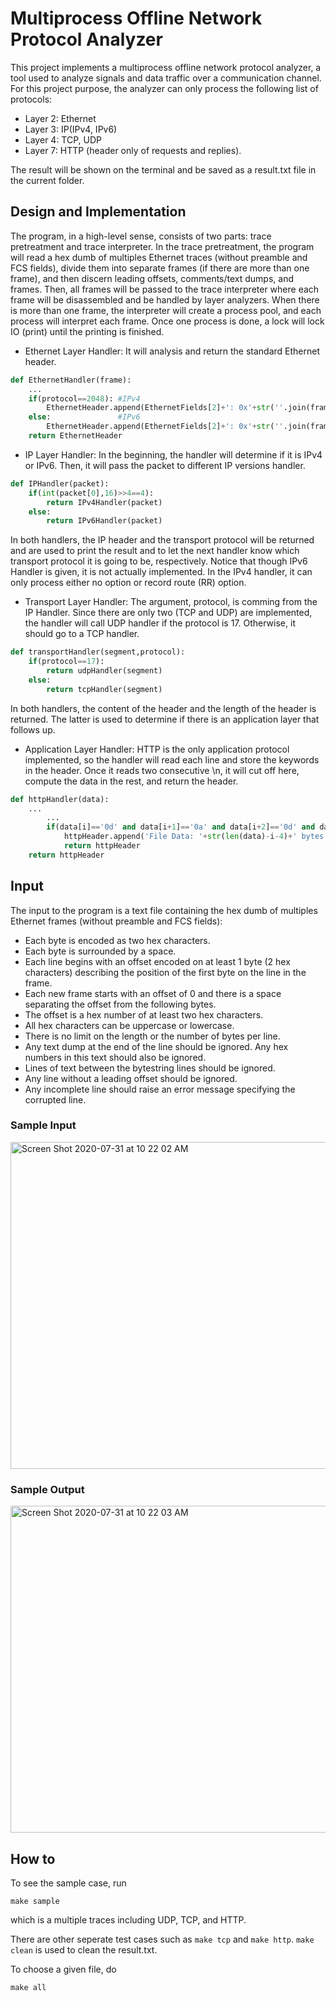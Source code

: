 # Multiprocess Offline Network Protocol Analyzer

This project implements a multiprocess offline network protocol analyzer, a tool used to analyze signals and data traffic over a communication channel. For this project purpose, the analyzer can only process the following list of protocols:

* Layer 2: Ethernet
* Layer 3: IP(IPv4, IPv6)
* Layer 4: TCP, UDP
* Layer 7: HTTP (header only of requests and replies).

The result will be shown on the terminal and be saved as a result.txt file in the current folder. 


## Design and Implementation

The program, in a high-level sense, consists of two parts: trace pretreatment and trace interpreter. In the trace pretreatment, the program will read a hex dumb of multiples Ethernet traces (without preamble and FCS fields), divide them into separate frames (if there are more than one frame), and then discern leading offsets, comments/text dumps, and frames. Then, all frames will be passed to the trace interpreter where each frame will be disassembled and be handled by layer analyzers. When there is more than one frame, the interpreter will create a process pool, and each process will interpret each frame. Once one process is done, a lock will lock IO (print) until the printing is finished. 

* Ethernet Layer Handler: It will analysis and return the standard Ethernet header.
```python
def EthernetHandler(frame):
    ...
    if(protocol==2048): #IPv4
        EthernetHeader.append(EthernetFields[2]+': 0x'+str(''.join(frame[12:14]))+' (IPv4)')
    else:               #IPv6
        EthernetHeader.append(EthernetFields[2]+': 0x'+str(''.join(frame[12:14]))+' (IPv6)')
    return EthernetHeader
```
* IP Layer Handler: In the beginning, the handler will determine if it is IPv4 or IPv6. Then, it will pass the packet to different IP versions handler. 
```python
def IPHandler(packet):
    if(int(packet[0],16)>>4==4):
        return IPv4Handler(packet)
    else:
        return IPv6Handler(packet)
```

In both handlers, the IP header and the transport protocol will be returned and are used to print the result and to let the next handler know which transport protocol it is going to be, respectively. Notice that though IPv6 Handler is given, it is not actually implemented. In the IPv4 handler, it can only process either no option or record route (RR) option. 

* Transport Layer Handler: The argument, protocol, is comming from the IP Handler. Since there are only two (TCP and UDP) are implemented, the handler will call UDP handler if the protocol is 17. Otherwise, it should go to a TCP handler.  
```python
def transportHandler(segment,protocol):
    if(protocol==17):
        return udpHandler(segment)
    else:
        return tcpHandler(segment)
```

In both handlers, the content of the header and the length of the header is returned. The latter is used to determine if there is an application layer that follows up.

* Application Layer Handler: HTTP is the only application protocol implemented, so the handler will read each line and store the keywords in the header. Once it reads two consecutive \n, it will cut off here, compute the data in the rest, and return the header. 
```python
def httpHandler(data):
    ...
        ...
        if(data[i]=='0d' and data[i+1]=='0a' and data[i+2]=='0d' and data[i+3]=='0a'):
            httpHeader.append('File Data: '+str(len(data)-i-4)+' bytes')
            return httpHeader
    return httpHeader
```

## Input
The input to the program is a text file containing the hex dumb of multiples Ethernet frames (without preamble and FCS fields):

* Each byte is encoded as two hex characters.  
* Each byte is surrounded by a space. 
* Each line begins with an offset encoded on at least 1 byte (2 hex characters) describing the position of the first byte on the line in the frame.
* Each new frame starts with an offset of 0 and there is a space separating the offset from the following bytes. 
* The offset is a hex number of at least two hex characters. 
* All hex characters can be uppercase or lowercase.
* There is no limit on the length or the number of bytes per line.
* Any text dump at the end of the line should be ignored. Any hex numbers in this text should also be ignored.
* Lines of text between the bytestring lines should be ignored. 
* Any line without a leading offset should be ignored. 
* Any incomplete line should raise an error message specifying the corrupted line. 

### Sample Input
<img width="523" alt="Screen Shot 2020-07-31 at 10 22 02 AM" src="https://user-images.githubusercontent.com/34410439/88993684-2fee2200-d319-11ea-94e2-b37c4e2306a8.png">

### Sample Output
<img width="523" alt="Screen Shot 2020-07-31 at 10 22 03 AM" src="https://user-images.githubusercontent.com/34410439/88993172-c588b200-d317-11ea-8d26-7ddfe0a07364.png">

## How to

To see the sample case, run 
```
make sample
```
which is a multiple traces including UDP, TCP, and HTTP. 

There are other seperate test cases such as ```make tcp``` and ```make http```. ```make clean``` is used to clean the result.txt.

To choose a given file, do
```
make all
```
